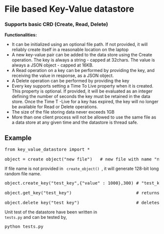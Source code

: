 <h1>File based Key-Value datastore</h1>

<h3>Supports basic CRD (Create, Read, Delete)</h3>

<strong>



Functionalities:



</strong>




<ul>
<li>It can be initialized using an optional file path. If not provided, it will reliably create itself in a reasonable location on the laptop </li>
<li>A new key-value pair can be added to the data store using the Create operation. The key is always a string - capped at 32chars. The value is always a JSON object - capped at 16KB. </li>
  
 <li>A Read operation on a key can be performed by providing the key, and receiving the value in response, as a JSON object.</li>
 <li>A Delete operation can be performed by providing the key</li>
  
<li>Every key supports setting a Time To Live property when it is created. This property is optional. If provided, it will be evaluated as an integer defining the number of seconds the key must be retained in the data store. Once the Time T -Live for a key has expired, the key will no longer be available for Read or Delete operations.</li>

<li>The size of the file storing data  never exceeds 1GB</li>

<li>More than one client process will not be allowed to use the same file as a data store at any given time and the datastore is thread safe.</li>

</ul>

<h2> Example </h2>

<pre>
from key_value_datastore import *

object = create_object("new_file")   # new file with name "new_file" will be created
</pre>

If file name is not provided in <code> create_object() </code>, it will generate 128-bit long random file name.

<pre>
object.create_key("test_key",{"value" : 1000},300) # "test_key" will be created in the file and will be accessible till 300 seconds

object.get_key("test_key")                         # returns value of "test_key", if key found and  time to live not expired 

object.delete_key("test_key")                      # deletes key "test_key", if key found
</pre>

Unit test of the datastore have been written in <code> tests.py</code> and can be tested by,

<pre>python tests.py</pre>
